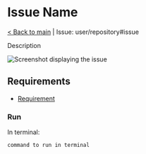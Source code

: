 # Issue Name
[< Back to main](https://github.com/izaacj/github-issues) | Issue: user/repository\#issue

Description

![Screenshot displaying the issue](/issue-name/screenshot.png)

## Requirements
* [Requirement](https://github.com/izaacj/github-issues/blob/main/ISSUE_README.md)

### Run
In terminal:
```
command to run in terminal
```
